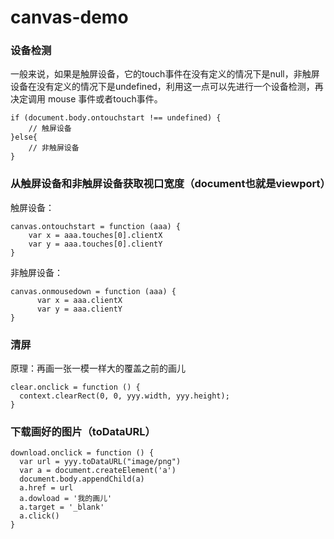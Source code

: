 # canvas-demo
### 设备检测
一般来说，如果是触屏设备，它的touch事件在没有定义的情况下是null，非触屏设备在没有定义的情况下是undefined，利用这一点可以先进行一个设备检测，再决定调用 mouse 事件或者touch事件。
```
if (document.body.ontouchstart !== undefined) {
    // 触屏设备
}else{
    // 非触屏设备 
}
```

### 从触屏设备和非触屏设备获取视口宽度（document也就是viewport）
触屏设备：
```
canvas.ontouchstart = function (aaa) {
    var x = aaa.touches[0].clientX
    var y = aaa.touches[0].clientY
}
```

非触屏设备：
```
canvas.onmousedown = function (aaa) {
      var x = aaa.clientX
      var y = aaa.clientY
}
```

### 清屏
原理：再画一张一模一样大的覆盖之前的画儿
```
clear.onclick = function () {
  context.clearRect(0, 0, yyy.width, yyy.height);
}
```

### 下载画好的图片（toDataURL）
```
download.onclick = function () {
  var url = yyy.toDataURL("image/png")
  var a = document.createElement('a')
  document.body.appendChild(a)
  a.href = url
  a.dowload = '我的画儿'
  a.target = '_blank'
  a.click()
}
```